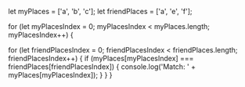 let myPlaces = ['a', 'b', 'c'];
let friendPlaces = ['a', 'e', 'f'];

for (let myPlacesIndex = 0; myPlacesIndex < myPlaces.length; myPlacesIndex++) {
  
  for (let friendPlacesIndex = 0; friendPlacesIndex < friendPlaces.length; friendPlacesIndex++) {
    if (myPlaces[myPlacesIndex] === friendPlaces[friendPlacesIndex]) {
      console.log('Match: ' + myPlaces[myPlacesIndex]);
    }
  }
}